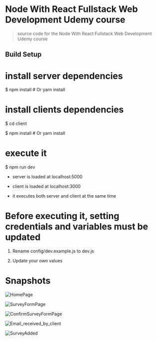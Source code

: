 # Node With React Fullstack Web Development Udemy course

> source code for the Node With React Fullstack Web Development Udemy course

## Build Setup

# install server dependencies

$ npm install # Or yarn install

# install clients dependencies

$ cd client

$ npm install # Or yarn install

# execute it

$ npm run dev

*   server is loaded at localhost:5000

*   client is loaded at localhost:3000

*   it executes both server and client at the same time

# Before executing it, setting credentials and variables must be updated

1) Rename config/dev.example.js to dev.js

2) Update your own values

# Snapshots

![HomePage](https://github.com/saku1331/E_Commerce_Store/assets/131768879/3ee6766e-cace-4b0c-bfaa-97ccfa546e8a)

![SurveyFormPage](https://github.com/saku1331/E_Commerce_Store/assets/131768879/6c670016-5394-47b5-97ca-9e5d815f5698)

![ConfirmSurveyFormPage](https://github.com/saku1331/E_Commerce_Store/assets/131768879/5fc68ee1-5264-45f7-98c9-3df55da8c0f7)

![Email_received_by_client](https://github.com/saku1331/E_Commerce_Store/assets/131768879/9a67732d-97fc-4079-a238-cf89944cdac8)

![SurveyAdded](https://github.com/saku1331/E_Commerce_Store/assets/131768879/826688fd-9db0-42a9-8327-76ffd0d52c27)

